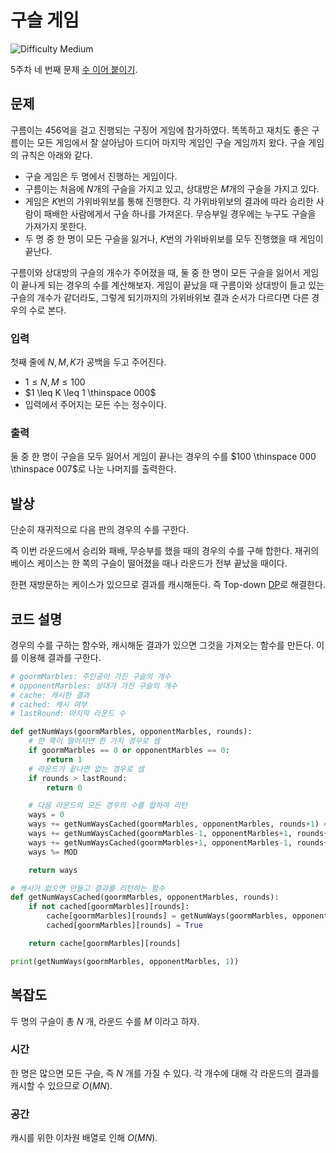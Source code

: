 # 구슬 게임

![Difficulty Medium](https://img.shields.io/badge/Difficulty-Medium-yellow)

5주차 네 번째 문제 [수 이어 붙이기][problem].

[problem]: https://edu.goorm.io/learn/lecture/33428/%EC%95%8C%EA%B3%A0%EB%A6%AC%EC%A6%98-%EB%A8%BC%EB%8D%B0%EC%9D%B4-%EC%B1%8C%EB%A6%B0%EC%A7%80-%EC%8B%9C%EC%A6%8C1/lesson/1681209/5%EC%A3%BC%EC%B0%A8-%EB%AC%B8%EC%A0%9C-4-%EA%B5%AC%EC%8A%AC-%EA%B2%8C%EC%9E%84


## 문제

구름이는 456억을 걸고 진행되는 구징어 게임에 참가하였다.
똑똑하고 재치도 좋은 구름이는 모든 게임에서 잘 살아남아 드디어 마지막 게임인 구슬 게임까지 왔다.
구슬 게임의 규칙은 아래와 같다.

- 구슬 게임은 두 명에서 진행하는 게임이다.
- 구름이는 처음에 $N$개의 구슬을 가지고 있고, 상대방은 $M$개의 구슬을 가지고 있다.
- 게임은 $K$번의 가위바위보를 통해 진행한다.
    각 가위바위보의 결과에 따라 승리한 사람이 패배한 사람에게서 구슬 하나를 가져온다.
    무승부일 경우에는 누구도 구슬을 가져가지 못한다.
- 두 명 중 한 명이 모든 구슬을 잃거나, $K$번의 가위바위보를 모두 진행했을 때 게임이 끝난다.

구름이와 상대방의 구슬의 개수가 주어졌을 때, 둘 중 한 명이 모든 구슬을 잃어서 게임이 끝나게 되는 경우의 수를 계산해보자.
게임이 끝났을 때 구름이와 상대방이 들고 있는 구슬의 개수가 같더라도, 그렇게 되기까지의 가위바위보 결과 순서가 다르다면 다른 경우의 수로 본다.

### 입력

첫째 줄에 $N, M, K$가 공백을 두고 주어진다.

- $1 \leq N, M \leq 100$
- $1 \leq K \leq 1 \thinspace 000$
- 입력에서 주어지는 모든 수는 정수이다.

### 출력

둘 중 한 명이 구슬을 모두 잃어서 게임이 끝나는 경우의 수를 $100 \thinspace 000 \thinspace 007$로 나눈 나머지를 출력한다.



## 발상

단순히 재귀적으로 다음 판의 경우의 수를 구한다.

즉 이번 라운드에서 승리와 패배, 무승부를 했을 때의 경우의 수를 구해 합한다.
재귀의 베이스 케이스는 한 쪽의 구슬이 떨어졌을 때나 라운드가 전부 끝났을 때이다.

한편 재방문하는 케이스가 있으므로 결과를 캐시해둔다.
즉 Top-down [DP][dp]로 해결한다.

[dp]: https://en.wikipedia.org/wiki/Dynamic_programming



## 코드 설명

경우의 수를 구하는 함수와, 캐시해둔 결과가 있으면 그것을 가져오는 함수를 만든다.
이를 이용해 결과를 구한다.

```python
# goormMarbles: 주인공이 가진 구슬의 개수
# opponentMarbles: 상대가 가진 구슬의 개수
# cache: 캐시한 결과
# cached: 캐시 여부
# lastRound: 마지막 라운드 수

def getNumWays(goormMarbles, opponentMarbles, rounds):
    # 한 쪽이 떨어지면 한 가지 경우로 셈
    if goormMarbles == 0 or opponentMarbles == 0:
        return 1
    # 라운드가 끝나면 없는 경우로 셈
    if rounds > lastRound:
        return 0

    # 다음 라운드의 모든 경우의 수를 합하여 리턴
    ways = 0
    ways += getNumWaysCached(goormMarbles, opponentMarbles, rounds+1) # 무승부
    ways += getNumWaysCached(goormMarbles-1, opponentMarbles+1, rounds+1) # 패배
    ways += getNumWaysCached(goormMarbles+1, opponentMarbles-1, rounds+1) # 승리
    ways %= MOD

    return ways

# 캐시가 없으면 만들고 결과를 리턴하는 함수
def getNumWaysCached(goormMarbles, opponentMarbles, rounds):
    if not cached[goormMarbles][rounds]:
        cache[goormMarbles][rounds] = getNumWays(goormMarbles, opponentMarbles, rounds)
        cached[goormMarbles][rounds] = True

    return cache[goormMarbles][rounds]

print(getNumWays(goormMarbles, opponentMarbles, 1))
```



## 복잡도

두 명의 구슬이 총 $N$ 개, 라운드 수를 $M$ 이라고 하자.



### 시간

한 명은 많으면 모든 구슬, 즉 $N$ 개를 가질 수 있다.
각 개수에 대해 각 라운드의 결과를 캐시할 수 있으므로 $O(MN)$.



### 공간

캐시를 위한 이차원 배열로 인해 $O(MN)$.
